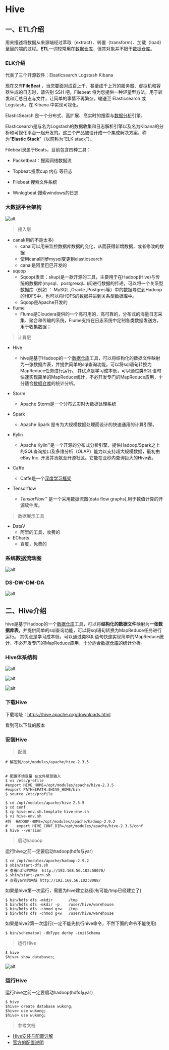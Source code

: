 # Hive



## 一、ETL介绍

用来描述将数据从来源端经过萃取（extract）、转置（transform）、加载（load）至目的端的过程。**ETL**一词较常用在[数据仓库](https://baike.baidu.com/item/数据仓库)，但其对象并不限于[数据仓库](https://baike.baidu.com/item/数据仓库)。

### ELK介绍

代表了三个开源软件：Elasticsearch Logstash Kibana

现在又有**FileBeat** ，当您要面对成百上千、甚至成千上万的服务器、虚拟机和容器生成的日志时，请告别 SSH 吧。Filebeat 将为您提供一种轻量型方法，用于转发和汇总日志与文件，让简单的事情不再繁杂。输送至 Elasticsearch 或 Logstash。在 Kibana 中实现可视化。

ElasticSearch 是一个分布式、高扩展、高实时的搜索与[数据分析](https://baike.baidu.com/item/数据分析/6577123)引擎。

Elasticsearch是与名为Logstash的数据收集和日志解析引擎以及名为Kibana的分析和可视化平台一起开发的。这三个产品被设计成一个集成解决方案，称为“**Elastic Stack**”（以前称为“ELK stack”）。

 

Filebeat隶属于Beats，目前包含四种工具：

* Packetbeat：搜索网络数据流

* Topbeat:搜索cup 内存 等日志

* Filebeat:搜索文件系统

* Winlogbeat:搜索windows的日志



### 大数据平台架构

![alt](imgs/hive.png)



> 接入层

* canal(用的不是太多)
  * canal可以用来监控数据库数据的变化，从而获得新增数据，或者修改的数据
  * 使用canal同步mysql变更到elasticsearch
  * canal是阿里巴巴开发的
* sqoop
  * Sqoop(发音：skup)是一款开源的工具，主要用于在Hadoop(Hive)与传统的数据库(mysql、postgresql...)间进行数据的传递，可以将一个关系型数据库（例如 ： MySQL ,Oracle ,Postgres等）中的数据导进到Hadoop的HDFS中，也可以将HDFS的数据导进到关系型数据库中。
  * Sqoop是Apache开发的
* flume
  * Flume是Cloudera提供的一个高可用的，高可靠的，分布式的海量日志采集、聚合和传输的系统，Flume支持在日志系统中定制各类数据发送方，用于收集数据；

> 计算层

* Hive

  * hive是基于Hadoop的一个[数据仓库](https://baike.baidu.com/item/数据仓库/381916)工具，可以将结构化的数据文件映射为一张数据库表，并提供简单的sql查询功能，可以将sql语句转换为MapReduce任务进行运行。 其优点是学习成本低，可以通过类SQL语句快速实现简单的MapReduce统计，不必开发专门的MapReduce应用，十分适合[数据仓库](https://baike.baidu.com/item/数据仓库/381916)的统计分析。

* Storm

  * Apache Storm是一个分布式实时大数据处理系统

* Spark

  * Apache Spark 是专为大规模数据处理而设计的快速通用的计算引擎。

* Kylin

  * Apache Kylin™是一个开源的分布式分析引擎，提供Hadoop/Spark之上的SQL查询接口及多维分析（OLAP）能力以支持超大规模数据，最初由eBay Inc. 开发并贡献至开源社区。它能在亚秒内查询巨大的Hive表。

* Caffe

  * Caffe是一个[深度学习框架](https://baike.baidu.com/item/深度学习框架/22718084)

* Tensorflow

  * *TensorFlow*™ 是一个采用数据流图(data flow graphs),用于数值计算的开源软件库。

  

> 数据展示工具

* DataV
  * 阿里的工具，收费的
* ECharts
  * 百度，免费的





### 系统数据流动图

![alt](imgs/hive-data.png)





### DS-DW-DM-DA



![alt](imgs/hive-dadmdds.png)

 



## 二、Hive介绍

hive是基于Hadoop的一个[数据仓库](https://baike.baidu.com/item/数据仓库/381916)工具，可以将**结构化的数据文件**映射为**一张数据库表**，并提供简单的sql查询功能，可以将sql语句转换为MapReduce任务进行运行。 其优点是学习成本低，可以通过类SQL语句快速实现简单的MapReduce统计，不必开发专门的MapReduce应用，十分适合[数据仓库](https://baike.baidu.com/item/数据仓库/381916)的统计分析。



### Hive体系结构

![alt](imgs/hive-struct.png)



![alt](imgs/hive-struct1.png)



![alt](imgs/hive-tt.png)



### 下载Hive 

下载地址：https://hive.apache.org/downloads.html

看到可以下载的版本



### 安装Hive



> 配置

```shell
# 解压到/opt/modules/apache/hive-2.3.5


# 配置环境变量 在文件尾部输入
$ vi /etc/profile
#export HIVE_HOME=/opt/modules/apache/hive-2.3.5
#export PATH=$PATH:$HIVE_HOME/bin
$ source /etc/profile

$ cd /opt/modules/apache/hive-2.3.5
$ cd conf
$ cp hive-env.sh.template hive-env.sh
$ vi hive-env.sh
#将  HADOOP-HOME=/opt/modules/apache/hadoop-2.9.2
#    export HIVE_CONF_DIR=/opt/modules/apache/hive-2.3.5/conf
$ hive --version
```



> 启动hadoop

运行hive之前一定要启动hadoop(hdfs与yar)

```shell
$ cd /opt/modules/apache/hadoop-2.9.2
$ sbin/start-dfs.sh
# 查看hdfs的网址  http://192.168.56.102:50070/
$ sbin/start-yarn.sh
# 查看yarn的网址 http://192.168.56.102:8088/
```



如果是hive第一次运行，需要为hive建立路径(有可能/tmp已经建立了)

```shell
$ bin/hdfs dfs -mkdir       /tmp
$ bin/hdfs dfs -mkdir -p    /user/hive/warehouse
$ bin/hdfs dfs -chmod g+w   /tmp
$ bin/hdfs dfs -chmod g+w   /user/hive/warehouse
```



如果是hive2第一次运行(一定不能先执行hive命令，不然下面的命令不能使用)

```shell
$ bin/schematool -dbType derby -initSchema
```




> 运行Hive

```shell
$ hive
$hive> show databases;

```

![alt](imgs/hive-show-db.png)





### 运行Hive

运行hive之前一定要启动hadoop(hdfs与yar)

```shell
$ hive
$hive> create database wukong;
$hive> use wukong;
$hive> use wukong;
```





> 参考文档

* [Hive安装与配置详解](https://www.cnblogs.com/dxxblog/p/8193967.html)
* [官方的配置说明](https://cwiki.apache.org/confluence/display/Hive/GettingStarted#GettingStarted-InstallationandConfiguration)



